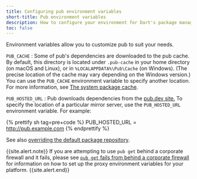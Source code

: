 ```yaml
---
title: Configuring pub environment variables
short-title: Pub environment variables
description: How to configure your environment for Dart's package management tool, pub.
toc: false
---
```


Environment variables allow you to customize pub to suit your needs.

`PUB_CACHE`
: Some of pub's dependencies are downloaded to the pub cache.
  By default, this directory is located under `.pub-cache`
  in your home directory (on macOS and Linux),
  or in `%LOCALAPPDATA%\Pub\Cache` (on Windows). (The precise location of the
  cache may vary depending on the Windows version.)
  You can use the `PUB_CACHE` environment
  variable to specify another location. For more information, see
  [The system package cache](/tools/pub/cmd/pub-get#the-system-package-cache).

`PUB_HOSTED_URL`
: Pub downloads dependencies from the [pub.dev site.]({{site.pub}})
  To specify the location of a particular mirror server,
  use the `PUB_HOSTED_URL` environment variable. For example:

{% prettify sh tag=pre+code %}
PUB_HOSTED_URL = http://pub.example.com
{% endprettify %}

See also [overriding the default package repository](/tools/pub/custom-package-repositories#overriding-the-default-package-repository).

{{site.alert.note}}
  If you are attempting to use `pub get` behind a corporate firewall
  and it fails, 
  please see [`pub get` fails from behind a corporate firewall][]
  for information on how to set up the proxy environment variables
  for your platform.
{{site.alert.end}}

[`pub get` fails from behind a corporate firewall]: /tools/pub/troubleshoot#pub-get-fails-from-behind-a-corporate-firewall
